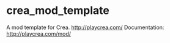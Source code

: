 # crea_mod_template
A mod template for Crea. http://playcrea.com/
Documentation: http://playcrea.com/mod/
